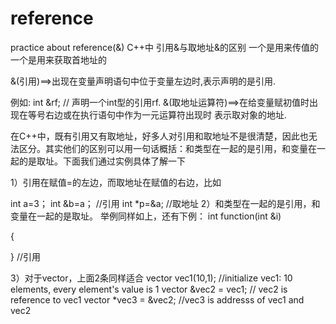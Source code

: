 # reference
practice about reference(&amp;)
C++中 引用&与取地址&的区别
一个是用来传值的 一个是用来获取首地址的

&(引用)==>出现在变量声明语句中位于变量左边时,表示声明的是引用.
     
例如: int &rf; // 声明一个int型的引用rf.
&(取地址运算符)==>在给变量赋初值时出现在等号右边或在执行语句中作为一元运算符出现时
                  表示取对象的地址.

 

在C++中，既有引用又有取地址，好多人对引用和取地址不是很清楚，因此也无法区分。其实他们的区别可以用一句话概括：和类型在一起的是引用，和变量在一起的是取址。下面我们通过实例具体了解一下

1）引用在赋值=的左边，而取地址在赋值的右边，比如

int a=3；
int &b=a；        //引用
int *p=&a;        //取地址
2）和类型在一起的是引用，和变量在一起的是取址。 举例同样如上，还有下例：
int function(int &i)
 
{
 
}  //引用

3）对于vector，上面2条同样适合
vector<int> vec1(10,1);  //initialize vec1: 10 elements, every element's value is 1
vector<int> &vec2 = vec1; // vec2 is  reference to vec1
vector<int> *vec3 = &vec2; //vec3 is addresss of vec1 and vec2
